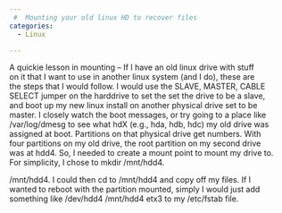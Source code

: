 ```yaml
---
 #  Mounting your old linux HD to recover files
categories:
  - Linux

---
```

A quickie lesson in mounting &#8211; If I have an old linux drive with stuff  
on it that I want to use in another linux system (and I do), these are  
the steps that I would follow. I would use the SLAVE, MASTER, CABLE  
SELECT jumper on the harddrive to set the set the drive to be a slave,  
and boot up my new linux install on another physical drive set to be  
master. I closely watch the boot messages, or try going to a place like  
/var/log/dmesg to see what hdX (e.g., hda, hdb, hdc) my old drive was  
assigned at boot. Partitions on that physical drive get numbers. With  
four partitions on my old drive, the root partition on my second drive  
was at hdd4. So, I needed to create a mount point to mount my drive to.  
For simplicity, I chose to mkdir /mnt/hdd4. 

/mnt/hdd4. I could then cd to /mnt/hdd4 and copy off my files. If I  
wanted to reboot with the partition mounted, simply I would just add  
something like /dev/hdd4 /mnt/hdd4 etx3 to my /etc/fstab file.